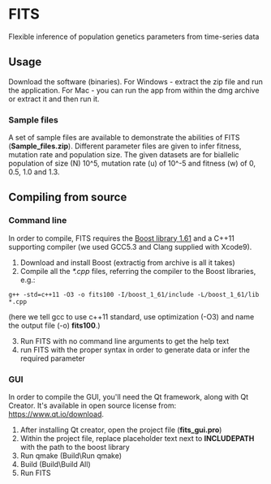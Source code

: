 # FITS
Flexible inference of population genetics parameters from time-series data

## Usage
Download the software (binaries). For Windows - extract the zip file and run the application. For Mac - you can run the app from within the dmg archive or extract it and then run it.

### Sample files
A set of sample files are available to demonstrate the abilities of FITS (**Sample_files.zip**).
Different parameter files are given to infer fitness, mutation rate and population size.
The given datasets are for biallelic population of size (N) 10^5, mutation rate (u) of 10^-5 and fitness (w) of 0, 0.5, 1.0 and 1.3.


## Compiling from source
### Command line
In order to compile, FITS requires the [Boost library 1.61](https://sourceforge.net/projects/boost/files/boost/1.61.0/) and a C++11 supporting compiler (we used GCC5.3 and Clang supplied with Xcode9).
1. Download and install Boost (extractig from archive is all it takes)
2. Compile all the *\*.cpp* files, referring the compiler to the Boost libraries, e.g.:
```
g++ -std=c++11 -O3 -o fits100 -I/boost_1_61/include -L/boost_1_61/lib *.cpp
```
(here we tell gcc to use c++11 standard, use optimization (-O3) and name the output file (-o) **fits100**.)

3. Run FITS with no command line arguments to get the help text
4. run FITS with the proper syntax in order to generate data or infer the required parameter

### GUI
In order to compile the GUI, you'll need the Qt framework, along with Qt Creator. It's available in open source license from: https://www.qt.io/download.
1. After installing Qt creator, open the project file (**fits_gui.pro**)
2. Within the project file, replace placeholder text next to __INCLUDEPATH__ with the path to the boost library
3. Run qmake (Build\Run qmake)
4. Build (Build\Build All)
5. Run FITS

